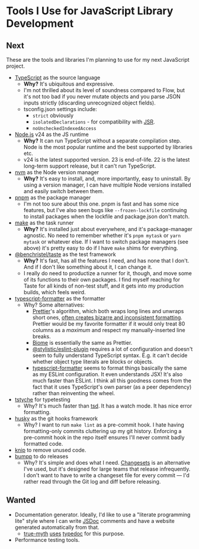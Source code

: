 # Tools I Use for JavaScript Library Development

## Next

These are the tools and libraries I'm planning to use for my next JavaScript
project.

- [TypeScript] as the source language
  - **Why?** It's ubiquitous and expressive.
  - I'm not thrilled about its level of soundness compared to Flow,
    but it's not too bad if you never mutate objects and you parse JSON inputs
    strictly (discarding unrecognized object fields).
  - tsconfig.json settings include:
    - `strict` obviously
    - `isolatedDeclarations` - for compatibility with [JSR].
    - `noUncheckedIndexedAccess`
- [Node.js] v24 as the JS runtime
  - **Why?** It can run TypeScript without a separate compilation step. Node is the
    most popular runtime and the best supported by libraries etc.
  - v24 is the latest supported version. 23 is end-of-life. 22 is the latest
    long-term support release, but it can't run TypeScript.
- [nvm] as the Node version manager
  - **Why?** It's easy to install, and, more importantly, easy to uninstall.
    By using a version manager, I can have multiple Node versions installed and
    easily switch between them.
- [pnpm] as the package manager
  - I'm not too sure about this one. pnpm is fast and has some nice features,
    but I've also seen bugs like `--frozen-lockfile` continuing to install
    packages when the lockfile and package.json don't match.
- [make] as the task runner
  - **Why?** It's installed just about everywhere, and it's package-manager
    agnostic. No need to remember whether it's `pnpm mytask` or `yarn mytask`
    or whatever else. If I want to switch package managers (see above) it's
    pretty easy to do if I have `make` shims for everything.
- [@benchristel/taste] as the test framework
  - **Why?** It's fast, has all the features I need, and has none that I don't.
    And if I don't like something about it, I can change it.
  - I really do need to productize a runner for it, though, and move some of its
    functions to their own packages. I find myself reaching for Taste for all
    kinds of non-test stuff, and it gets into my production builds, which feels
    weird.
- [typescript-formatter] as the formatter
  - Why? Some alternatives:
    - [Prettier]'s algorithm, which both wraps long lines and unwraps short
      ones, [often creates bizarre and inconsistent formatting][why-not-prettier]. Prettier would be my favorite formatter if it would only treat 80 columns
      as a _maximum_ and respect my manually-inserted line breaks.
    - [Biome] is essentially the same as Prettier.
    - [@stylistic/eslint-plugin] requires a lot of configuration and doesn't
      seem to fully understand TypeScript syntax. E.g. it can't decide whether
      object type literals are blocks or objects.
    - [typescript-formatter] seems to format things basically the same as my
      ESLint configuration. It even understands JSX! It's also much faster than
      ESLint. I think all this goodness comes from the fact that it uses
      TypeScript's own parser (as a peer dependency) rather than reinventing
      the wheel.
- [tstyche] for typetesting
  - Why? It's much faster than [tsd]. It has a watch mode. It has nice error
    formatting.
- [husky] as the git hooks framework
  - Why? I want to run `make lint` as a pre-commit hook. I hate having
    formatting-only commits cluttering up my git history. Enforcing a
    pre-commit hook in the repo itself ensures I'll never commit badly
    formatted code.
- [knip] to remove unused code.
- [bumpp] to do releases
  - Why? It's simple and does what I need. [Changesets] is an alternative I've
    used, but it's designed for large teams that release infrequently.
    I don't want to have to write a changeset file for every commit — I'd rather
    read through the Git log and diff before releasing.

## Wanted

- Documentation generator. Ideally, I'd like to use a "literate programming
  lite" style where I can write [JSDoc] comments and have a website generated
  automatically from that.
  - [true-myth] [uses][1] [typedoc] for this purpose.
- Performance testing tools.

[1]: https://github.com/true-myth/true-myth/blob/main/package.json
[knip]: https://knip.dev/
[true-myth]: https://true-myth.js.org/
[TypeScript]: https://www.typescriptlang.org/
[typedoc]: https://typedoc.org/
[Node.js]: https://nodejs.org/
[nvm]: https://github.com/nvm-sh/nvm
[pnpm]: https://pnpm.io/
[make]: https://www.gnu.org/software/make/manual/html_node/index.html
[@benchristel/taste]: https://www.npmjs.com/package/@benchristel/taste
[typescript-formatter]: https://www.npmjs.com/package/typescript-formatter
[Prettier]: https://www.npmjs.com/package/prettier
[why-not-prettier]: https://antfu.me/posts/why-not-prettier
[Biome]: https://biomejs.dev/
[@stylistic/eslint-plugin]: https://eslint.style/
[tstyche]: https://tstyche.org/
[tsd]: https://www.npmjs.com/package/tsd
[husky]: https://typicode.github.io/husky/
[bumpp]: https://www.npmjs.com/package/bumpp
[Changesets]: https://www.npmjs.com/package/@changesets/cli
[JSDoc]: https://jsdoc.app/
[JSR]: https://jsr.io/
